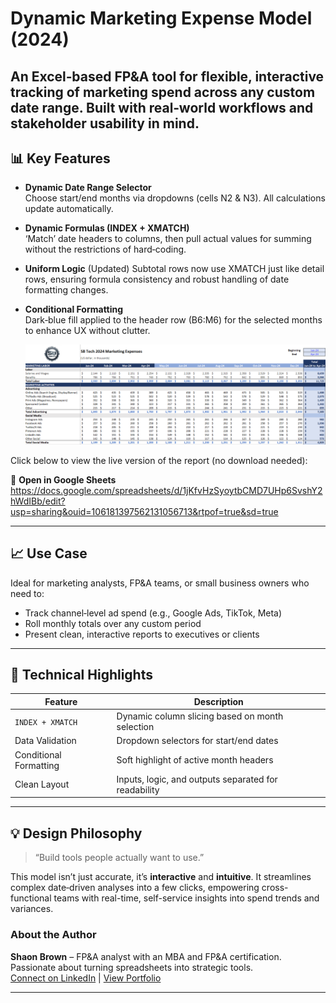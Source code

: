 # Dynamic Marketing Expense Model (2024)

An Excel‑based FP&A tool for flexible, interactive tracking of marketing spend across any custom date range. Built with real‑world workflows and stakeholder usability in mind.
---

## 📊 Key Features

- **Dynamic Date Range Selector**  
  Choose start/end months via dropdowns (cells N2 & N3). All calculations update automatically.

- **Dynamic Formulas (INDEX + XMATCH)**  
  ‘Match’ date headers to columns, then pull actual values for summing without the restrictions of hard‑coding.

- **Uniform Logic**  (Updated)
  Subtotal rows now use XMATCH just like detail rows, ensuring formula consistency and robust handling of date formatting changes.

- **Conditional Formatting**  
  Dark‑blue fill applied to the header row (B6:M6) for the selected months to enhance UX without clutter.

  ![Excel Model Preview](./Marketing_Expense_Screenshot2.png)


Click below to view the live version of the report (no download needed):
  
📁 **Open in Google Sheets** https://docs.google.com/spreadsheets/d/1jKfvHzSyoytbCMD7UHp6SvshY2hWdIBb/edit?usp=sharing&ouid=106181397562131056713&rtpof=true&sd=true 

---
## 📈 Use Case

Ideal for marketing analysts, FP&A teams, or small business owners who need to:

- Track channel‑level ad spend (e.g., Google Ads, TikTok, Meta)  
- Roll monthly totals over any custom period  
- Present clean, interactive reports to executives or clients  

---
## 🔧 Technical Highlights

| Feature                | Description                                                               |
|------------------------|---------------------------------------------------------------------------|
| `INDEX + XMATCH`       | Dynamic column slicing based on month selection                           |
| Data Validation        | Dropdown selectors for start/end dates                                    |
| Conditional Formatting | Soft highlight of active month headers                                     |
| Clean Layout           | Inputs, logic, and outputs separated for readability                       |

---
## 💡 Design Philosophy

> “Build tools people actually want to use.”  

This model isn’t just accurate, it’s **interactive** and **intuitive**. It streamlines complex date‑driven analyses into a few clicks, empowering cross-functional teams with real-time, self-service insights into spend trends and variances.

###  About the Author

**Shaon Brown** – FP&A analyst with an MBA and FP&A certification. Passionate about turning spreadsheets into strategic tools.  
[Connect on LinkedIn](https://www.linkedin.com/in/shaonbrownmba/) | [View Portfolio](https://github.com/sbrown-analytics)

---
